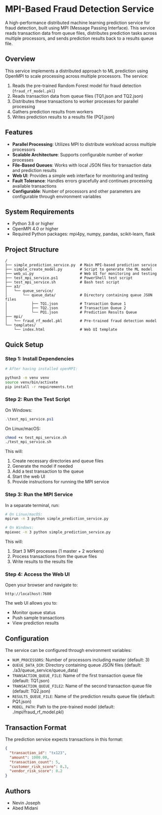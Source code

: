# MPI-Based Fraud Detection Service

A high-performance distributed machine learning prediction service for fraud detection, built using MPI (Message Passing Interface). This service reads transaction data from queue files, distributes prediction tasks across multiple processors, and sends prediction results back to a results queue file.

## Overview

This service implements a distributed approach to ML prediction using OpenMPI to scale processing across multiple processors. The service:

1. Reads the pre-trained Random Forest model for fraud detection (`fraud_rf_model.pkl`)
2. Reads transaction data from queue files (TQ1.json and TQ2.json)
3. Distributes these transactions to worker processes for parallel processing
4. Gathers prediction results from workers
5. Writes prediction results to a results file (PQ1.json)

## Features

- **Parallel Processing**: Utilizes MPI to distribute workload across multiple processors
- **Scalable Architecture**: Supports configurable number of worker processes
- **File-Based Queues**: Works with local JSON files for transaction data and prediction results
- **Web UI**: Provides a simple web interface for monitoring and testing
- **Fault Tolerance**: Handles errors gracefully and continues processing available transactions
- **Configurable**: Number of processors and other parameters are configurable through environment variables

## System Requirements

- Python 3.8 or higher
- OpenMPI 4.0 or higher
- Required Python packages: mpi4py, numpy, pandas, scikit-learn, flask

## Project Structure

```
/
├── simple_prediction_service.py  # Main MPI-based prediction service
├── simple_create_model.py        # Script to generate the ML model
├── web_ui.py                     # Web UI for monitoring and testing
├── test_mpi_service.ps1          # PowerShell test script
├── test_mpi_service.sh           # Bash test script
├── a3/
│   └── queue_service/
│       └── queue_data/           # Directory containing queue JSON files
│           ├── TQ1.json          # Transaction Queue 1
│           ├── TQ2.json          # Transaction Queue 2
│           └── PQ1.json          # Prediction Results Queue
├── mpi/
│   └── fraud_rf_model.pkl        # Pre-trained fraud detection model
└── templates/
    └── index.html                # Web UI template
```

## Quick Setup

### Step 1: Install Dependencies

```bash
# After having installed openMPI:

python3 -m venv venv
source venv/bin/activate
pip install -r requirements.txt
```

### Step 2: Run the Test Script

On Windows:
```powershell
.\test_mpi_service.ps1
```

On Linux/macOS:
```bash
chmod +x test_mpi_service.sh
./test_mpi_service.sh
```

This will:
1. Create necessary directories and queue files
2. Generate the model if needed
3. Add a test transaction to the queue
4. Start the web UI
5. Provide instructions for running the MPI service

### Step 3: Run the MPI Service

In a separate terminal, run:

```bash
# On Linux/macOS:
mpirun -n 3 python simple_prediction_service.py

# On Windows:
mpiexec -n 3 python simple_prediction_service.py
```

This will:
1. Start 3 MPI processes (1 master + 2 workers)
2. Process transactions from the queue files
3. Write results to the results file

### Step 4: Access the Web UI

Open your browser and navigate to:
```
http://localhost:7600
```

The web UI allows you to:
- Monitor queue status
- Push sample transactions
- View prediction results

## Configuration

The service can be configured through environment variables:

- `NUM_PROCESSORS`: Number of processors including master (default: 3)
- `QUEUE_DATA_DIR`: Directory containing queue JSON files (default: ./a3/queue_service/queue_data)
- `TRANSACTION_QUEUE_FILE`: Name of the first transaction queue file (default: TQ1.json)
- `TRANSACTION_QUEUE_FILE2`: Name of the second transaction queue file (default: TQ2.json)
- `RESULTS_QUEUE_FILE`: Name of the prediction results queue file (default: PQ1.json)
- `MODEL_PATH`: Path to the pre-trained model (default: ./mpi/fraud_rf_model.pkl)

## Transaction Format

The prediction service expects transactions in this format:

```json
{
  "transaction_id": "tx123",
  "amount": 1000.00,
  "transaction_count": 5,
  "customer_risk_score": 0.3,
  "vendor_risk_score": 0.2
}
```

## Authors
- Nevin Joseph
- Abed Midani
